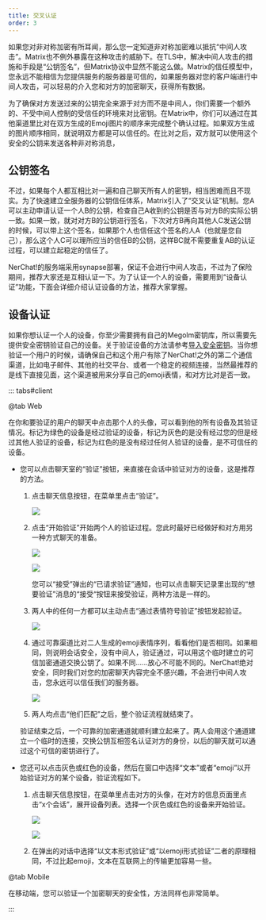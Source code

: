 ```yaml
---
title: 交叉认证
order: 3
---
```


如果您对非对称加密有所耳闻，那么您一定知道非对称加密难以抵抗“中间人攻击”。Matrix也不例外暴露在这种攻击的威胁下。在TLS中，解决中间人攻击的措施和手段是“公钥签名”，但Matrix协议中显然不能这么做。Matrix的信任模型中，您永远不能相信为您提供服务的服务器是可信的，如果服务器对您的客户端进行中间人攻击，可以轻易的介入您和对方的加密聊天，获得所有数据。

为了确保对方发送过来的公钥完全来源于对方而不是中间人，你们需要一个额外的、不受中间人控制的受信任的环境来对比密钥。在Matrix中，你们可以通过在其他渠道里比对在双方生成的Emoji图片的顺序来完成整个确认过程。如果双方生成的图片顺序相同，就说明双方都是可以信任的。在比对之后，双方就可以使用这个安全的公钥来发送各种非对称消息，

## 公钥签名

不过，如果每个人都互相比对一遍和自己聊天所有人的密钥，相当困难而且不现实。为了快速建立全服务器的公钥信任体系，Matrix引入了“交叉认证”机制。您A可以主动申请认证一个人B的公钥，检查自己A收到的公钥是否与对方B的实际公钥一致。如果一致，就对对方B的公钥进行签名，下次对方B再向其他人C发送公钥的时候，可以带上这个签名，如果那个人也信任这个签名的人A（也就是您自己），那么这个人C可以理所应当的信任B的公钥，这样BC就不需要重复AB的认证过程，可以建立起稳定的信任了。

NerChat!的服务端采用synapse部署，保证不会进行中间人攻击，不过为了保险期间，推荐大家还是互相认证一下。为了认证一个人的设备，需要用到“设备认证”功能，下面会详细介绍认证设备的方法，推荐大家掌握。

## 设备认证

如果你想认证一个人的设备，你至少需要拥有自己的Megolm密钥库，所以需要先提供安全密钥验证自己的设备。关于验证设备的方法请参考[导入安全密钥](secure_key/#加载安全密钥)。当你想验证一个用户的时候，请确保自己和这个用户有除了NerChat!之外的第二个通信渠道，比如电子邮件、其他的社交平台、或者一个稳定的视频连接，当然最推荐的是线下直接见面，这个渠道被用来分享自己的emoji表情，和对方比对是否一致。

::: tabs#client

@tab Web

在你和要验证的用户的聊天中点击那个人的头像，可以看到他的所有设备及其验证情况。标记为绿色的设备是经过验证的设备，标记为灰色的是没有经过您的但是经过其他人验证的设备，标记为红色的是没有经过任何人验证的设备，是不可信任的设备。

- 您可以点击聊天室的“验证”按钮，来直接在会话中验证对方的设备，这是推荐的方法。

    1. 点击聊天信息按钮，在菜单里点击“验证”。

        ![](/nerchatguide/web/start_verify.png)
    
    2. 点击“开始验证”开始两个人的验证过程。您此时最好已经做好和对方用另一种方式聊天的准备。

        ![](/nerchatguide/web/auth_request.png)

        ![](/nerchatguide/web/auth_request_chat.png)

        您可以“接受”弹出的“已请求验证”通知，也可以点击聊天记录里出现的“想要验证”消息的“接受“按钮来接受验证，两种方法是一样的。

    3. 两人中的任何一方都可以主动点击“通过表情符号验证”按钮发起验证。

        ![](/nerchatguide/web/auth_via_emoji.png)
    
    4. 通过可靠渠道比对二人生成的emoji表情序列，看看他们是否相同。如果相同，则说明会话安全，没有中间人，验证通过，可以用这个临时建立的可信加密通道交换公钥了。如果不同……放心不可能不同的。NerChat!绝对安全，同时我们对您的加密聊天内容完全不感兴趣，不会进行中间人攻击，您永远可以信任我们的服务器。

        ![](/nerchatguide/web/emoji_compare.png)

    5. 两人均点击“他们匹配”之后，整个验证流程就结束了。

    验证结束之后，一个可靠的加密通道就顺利建立起来了。两人会用这个通道建立一个临时的连接，交换公钥互相签名认证对方的身份，以后的聊天就可以通过这个可信的密钥进行了。

- 您还可以点击灰色或红色的设备，然后在窗口中选择“文本”或者“emoji”以开始验证对方的某个设备，验证流程如下。

    1. 点击聊天信息按钮，在菜单里点击对方的头像，在对方的信息页面里点击“x个会话”，展开设备列表。选择一个灰色或红色的设备来开始验证。

        ![](/nerchatguide/web/start_device_verify.png)

        ![](/nerchatguide/web/choose_device.png)

    2. 在弹出的对话中选择“以文本形式验证”或“以emoji形式验证”二者的原理相同，不过比起emoji，文本在互联网上的传输更加容易一些。

@tab Mobile

在移动端，您可以验证一个加密聊天的安全性，方法同样也非常简单。

:::